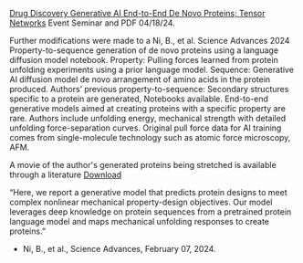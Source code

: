 [Drug Discovery Generative AI End-to-End De Novo Proteins; Tensor Networks](https://www.chemicalqdevice.com/drug-discovery-genai-de-novo-proteins) Event Seminar and PDF 04/18/24.

Further modifications were made to a Ni, B., et al. Science Advances 2024 Property-to-sequence generation of de novo proteins using a language diffusion model notebook. 
Property: Pulling forces learned from protein unfolding experiments using a prior language model.
Sequence: Generative AI diffusion model de novo arrangement of amino acids in the protein produced.
Authors’ previous property-to-sequence: Secondary structures specific to a protein are generated, Notebooks available. 
End-to-end generative models aimed at creating proteins with a specific property are rare. 
Authors include unfolding energy, mechanical strength with detailed unfolding force-separation curves. 
Original pull force data for AI training comes from single-molecule technology such as atomic force microscopy, AFM. 

A movie of the author's generated proteins being stretched is available through a literature [Download](https://www.science.org/doi/suppl/10.1126/sciadv.adl4000/suppl_file/sciadv.adl4000_movies_s1_to_s8.zip)

“Here, we report a generative model that predicts protein designs to meet complex nonlinear mechanical property-design objectives. Our model leverages deep knowledge on protein sequences from a pretrained protein language model and maps mechanical unfolding responses to create proteins.”
- Ni, B., et al., Science Advances, February 07, 2024. 
